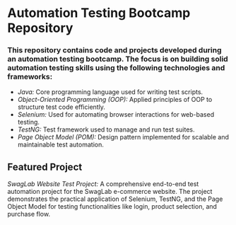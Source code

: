 # Automation Testing Bootcamp Repository
### This repository contains code and projects developed during an automation testing bootcamp. The focus is on building solid automation testing skills using the following technologies and frameworks:

- *Java:* Core programming language used for writing test scripts. 
- *Object-Oriented Programming (OOP):* Applied principles of OOP to structure test code efficiently.
- *Selenium:* Used for automating browser interactions for web-based testing.
- *TestNG:* Test framework used to manage and run test suites.
- *Page Object Model (POM):* Design pattern implemented for scalable and maintainable test automation.
## Featured Project
*SwagLab Website Test Project:* A comprehensive end-to-end test automation project for the SwagLab e-commerce website. The project demonstrates the practical application of Selenium, TestNG, and the Page Object Model for testing functionalities like login, product selection, and purchase flow.
